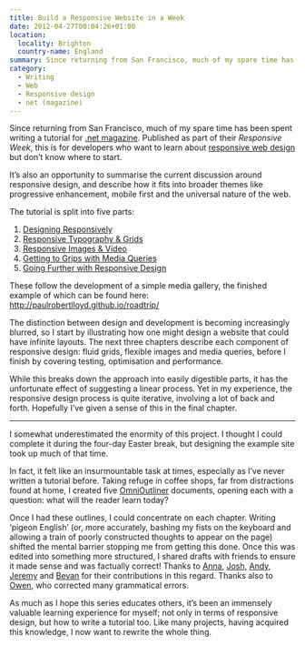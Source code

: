 ```yaml
---
title: Build a Responsive Website in a Week
date: 2012-04-27T00:04:26+01:00
location:
  locality: Brighton
  country-name: England
summary: Since returning from San Francisco, much of my spare time has been spent writing a tutorial for .net magazine. Published as part of their *Responsive Week*, this is for developers who want to learn about responsive web design but don’t know where to start.
category:
  - Writing
  - Web
  - Responsive design
  - net (magazine)
---
```

Since returning from San Francisco, much of my spare time has been spent writing a tutorial for [.net magazine][1]. Published as part of their *Responsive Week*, this is for developers who want to learn about [responsive web design][2] but don’t know where to start.

It’s also an opportunity to summarise the current discussion around responsive design, and describe how it fits into broader themes like progressive enhancement, mobile first and the universal nature of the web.

The tutorial is split into five parts:

1. [Designing Responsively][3]
2. [Responsive Typography & Grids][4]
3. [Responsive Images & Video][5]
4. [Getting to Grips with Media Queries][6]
5. [Going Further with Responsive Design][7]

These follow the development of a simple media gallery, the finished example of which can be found here: <http://paulrobertlloyd.github.io/roadtrip/>

The distinction between design and development is becoming increasingly blurred, so I start by illustrating how one might design a website that could have infinite layouts. The next three chapters describe each component of responsive design: fluid grids, flexible images and media queries, before I finish by covering testing, optimisation and performance.

While this breaks down the approach into easily digestible parts, it has the unfortunate effect of suggesting a linear process. Yet in my experience, the responsive design process is quite iterative, involving a lot of back and forth. Hopefully I’ve given a sense of this in the final chapter.

***

I somewhat underestimated the enormity of this project. I thought I could complete it during the four-day Easter break, but designing the example site took up much of that time.

In fact, it felt like an insurmountable task at times, especially as I’ve never written a tutorial before. Taking refuge in coffee shops, far from distractions found at home, I created five [OmniOutliner][8] documents, opening each with a question: what will the reader learn today?

Once I had these outlines, I could concentrate on each chapter. Writing ‘pigeon English’ (or, more accurately, bashing my fists on the keyboard and allowing a train of poorly constructed thoughts to appear on the page) shifted the mental barrier stopping me from getting this done. Once this was edited into something more structured, I shared drafts with friends to ensure it made sense and was factually correct! Thanks to [Anna][9], [Josh][10], [Andy][11], [Jeremy][12] and [Bevan][13] for their contributions in this regard. Thanks also to [Owen][14], who corrected many grammatical errors.

As much as I hope this series educates others, it’s been an immensely valuable learning experience for myself; not only in terms of responsive design, but how to write a tutorial too. Like many projects, having acquired this knowledge, I now want to rewrite the whole thing.

[1]: http://netmagazine.com/
[2]: http://alistapart.com/articles/responsive-web-design/
[3]: http://www.creativebloq.com/css3/build-responsive-site-week-designing-responsively-part-1-4122850
[4]: http://www.creativebloq.com/web-design/build-responsive-site-week-typography-and-grids-part-2-9134361
[5]: http://www.creativebloq.com/web-design/build-responsive-site-week-images-and-video-part-3-4124358
[6]: http://www.creativebloq.com/netmag/build-responsive-site-week-media-queries-part-4-4122963
[7]: http://www.creativebloq.com/web-design/build-responsive-site-week-going-further-part-5-4124357
[8]: http://www.omnigroup.com/products/omnioutliner/
[9]: http://maban.co.uk/
[10]: http://www.joshemerson.co.uk/
[11]: http://andyhume.net/
[12]: https://adactio.com/
[13]: http://bevanstephens.com/
[14]: http://fullcreammilk.co.uk/
